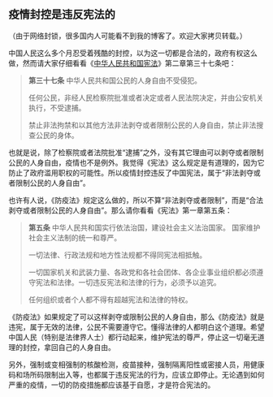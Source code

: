 ## 疫情封控是违反宪法的

（由于网络封锁，很多国内人可能看不到我的博客了。欢迎大家拷贝转载。）

中国人民这么多个月忍受着残酷的封控，以为这一切都是合法的，政府有权这么做，然而请大家仔细看看《[中华人民共和国宪法](http://www.gov.cn/guoqing/2018-03/22/content_5276318.htm)》第二章第三十七条吧：

> **第三十七条** 中华人民共和国公民的人身自由不受侵犯。
> 
> 任何公民，非经人民检察院批准或者决定或者人民法院决定，并由公安机关执行，不受逮捕。
> 
> 禁止非法拘禁和以其他方法非法剥夺或者限制公民的人身自由，禁止非法搜查公民的身体。

也就是说，除了检察院或者法院批准“逮捕”之外，没有其它理由可以剥夺或者限制公民的人身自由，疫情也不是例外。我觉得《宪法》这么规定是有道理的，因为它防止了政府滥用职权的可能性。所以疫情封控违反了中国宪法，属于“非法剥夺或者限制公民的人身自由”。

也许有人说，《防疫法》规定这么做的，所以不算“非法剥夺或者限制”，而是“合法剥夺或者限制公民的人身自由”。那么请你看看《宪法》第一章第五条：

> **第五条** 中华人民共和国实行依法治国，建设社会主义法治国家。 国家维护社会主义法制的统一和尊严。
> 
> 一切法律、行政法规和地方性法规都不得同宪法相抵触。
> 
> 一切国家机关和武装力量、各政党和各社会团体、各企业事业组织都必须遵守宪法和法律。一切违反宪法和法律的行为，必须予以追究。
> 
> 任何组织或者个人都不得有超越宪法和法律的特权。

《防疫法》如果规定了可以这样剥夺或限制公民的人身自由，那么《防疫法》就是违宪，属于无效的法律，公民不需要遵守它。懂得法律的人都明白这个道理。希望中国人民（特别是法律界人士）都行动起来，维护宪法的尊严，停止这一切毫无道理的封控，拿回自己的人身自由。

另外，强制或变相强制的核酸检测，疫苗接种，强制隔离阳性或密接人员，用健康码和场所码限制出入等，也都属于违反宪法的行为，应该立即停止。无论遇到如何严重的疫情，一切的防疫措施都应该基于自愿，才是符合宪法的。
